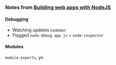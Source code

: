 ### Notes from [Building web apps with NodeJS](https://frontendmasters.com/courses/building-web-apps-with-node-js)

#### Debugging
- Watching updates `nodemon`
- Flagged `node-debug app.js` + `node-inspector`

#### Modules
`module.exports`, yo
